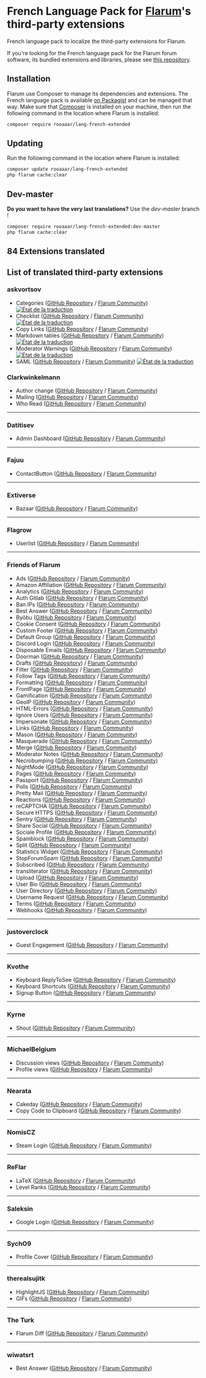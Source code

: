 # French Language Pack for [Flarum](https://flarum.org/)'s third-party extensions

French language pack to localize the third-party extensions for Flarum.

If you're looking for the French language pack for the Flarum forum software, its bundled extensions and libraries, please see [this repository](https://github.com/qiaeru/lang-french).

## Installation

Flarum use Composer to manage its dependencies and extensions. The French language pack is available [on Packagist](https://packagist.org/packages/rooaaar/lang-french-extended) and can be managed that way. Make sure that [Composer](https://getcomposer.org/) is installed on your machine, then run the following command in the location where Flarum is installed:

```bash
composer require rooaaar/lang-french-extended
```

## Updating

Run the following command in the location where Flarum is installed:

```bash
composer update rooaaar/lang-french-extended
php flarum cache:clear
```

## Dev-master

**Do you want to have the very last translations?** Use the *dev-master* branch !

```bash
composer require rooaaar/lang-french-extended:dev-master
php flarum cache:clear
```

## 84 Extensions translated
## List of translated third-party extensions

### askvortsov

 - Categories ([GitHub Repository](https://github.com/askvortsov1/flarum-categories) / [Flarum Community](https://discuss.flarum.org/d/23184)) [![État de la traduction](https://weblate.rob006.net/widgets/flarum/fr/askvortsov-categories/svg-badge.svg)](https://weblate.rob006.net/engage/flarum/fr/?utm_source=widget) 
 - Checklist ([GitHub Repository](https://github.com/askvortsov1/flarum-checklist/) / [Flarum Community](https://discuss.flarum.org/d/26457)) [![État de la traduction](https://weblate.rob006.net/widgets/flarum/fr/askvortsov-checklist/svg-badge.svg)](https://weblate.rob006.net/engage/flarum/fr/?utm_source=widget)
 - Copy Links ([GitHub Repository](https://github.com/askvortsov1/flarum-copy-links) / [Flarum Community](https://discuss.flarum.org/d/23885))
 - Markdown tables ([GitHub Repository](https://github.com/askvortsov1/flarum-markdown-tables) / [Flarum Community](https://discuss.flarum.org/d/26456)) [![État de la traduction](https://weblate.rob006.net/widgets/flarum/fr/askvortsov-markdown-tables/svg-badge.svg)](https://weblate.rob006.net/engage/flarum/fr/?utm_source=widget)
 - Moderator Warnings ([GitHub Repository](https://github.com/askvortsov1/flarum-moderator-warnings) / [Flarum Community](https://discuss.flarum.org/d/23228)) [![État de la traduction](https://weblate.rob006.net/widgets/flarum/fr/askvortsov-moderator-warnings/svg-badge.svg)](https://weblate.rob006.net/engage/flarum/fr/?utm_source=widget)
 - SAML ([GitHub Repository](https://github.com/askvortsov1/flarum-saml) / [Flarum Community](https://discuss.flarum.org/d/22757)) [![État de la traduction](https://weblate.rob006.net/widgets/flarum/fr/askvortsov-saml/svg-badge.svg)](https://weblate.rob006.net/engage/flarum/fr/?utm_source=widget)


### Clarkwinkelmann

 - Author change ([GitHub Repository](https://github.com/clarkwinkelmann/flarum-ext-author-change) / [Flarum Community](https://discuss.flarum.org/d/21731))
 - Mailing ([GitHub Repository](https://github.com/clarkwinkelmann/flarum-ext-mailing/) / [Flarum Community](https://discuss.flarum.org/d/20443))
 - Who Read ([GitHub Repository](https://github.com/clarkwinkelmann/flarum-ext-who-read) / [Flarum Community](https://discuss.flarum.org/d/23066))


---
### Datitisev

 - Admin Dashboard ([GitHub Repository](https://github.com/datitisev/flarum-ext-dashboard) / [Flarum Community](https://discuss.flarum.org/d/2958))


---
### Fajuu

 - ContactButton ([GitHub Repository](https://github.com/Fajuu/ContactButton) / [Flarum Community](https://discuss.flarum.org/d/18228))

---
### Extiverse

 - Bazaar ([GitHub Repository](https://github.com/extiverse/bazaar/) / [Flarum Community](https://discuss.flarum.org/d/5151))

---
### Flagrow
 - Userlist ([GitHub Repository](https://github.com/flagrow/users-list/) / [Flarum Community](https://discuss.flarum.org/d/6009))

---
### Friends of Flarum

 - Ads ([GitHub Repository](https://github.com/FriendsOfFlarum/ads) / [Flarum Community](https://discuss.flarum.org/d/4785))
 - Amazon Affiliation ([GitHub Repository](https://github.com/FriendsOfFlarum/amazon-affiliation) / [Flarum Community](https://discuss.flarum.org/d/12389))
 - Analytics ([GitHub Repository](https://github.com/FriendsOfFlarum/analytics) / [Flarum Community](https://discuss.flarum.org/d/1983))
 - Auth Gitlab ([GitHub Repository](https://raw.githubusercontent.com/FriendsOfFlarum/auth-gitlab/) / [Flarum Community](https://discuss.flarum.org/d/20371))
 - Ban IPs ([GitHub Repository](https://github.com/FriendsOfFlarum/ban-ips) / [Flarum Community](https://discuss.flarum.org/d/20949))
 - Best Answer ([GitHub Repository](https://github.com/FriendsOfFlarum/best-answer) / [Flarum Community](https://discuss.flarum.org/d/21894))
 - Byōbu ([GitHub Repository](https://github.com/FriendsOfFlarum/byobu) / [Flarum Community](https://discuss.flarum.org/d/4762))
 - Cookie Consent ([GitHub Repository](https://github.com/FriendsOfFlarum/cookie-consent/) / [Flarum Community](https://discuss.flarum.org/d/10395))
 - Custom Footer ([GitHub Repository](https://github.com/FriendsOfFlarum/custom-footer) / [Flarum Community](https://discuss.flarum.org/d/17774))
 - Default Group ([GitHub Repository](https://github.com/FriendsOfFlarum/default-group) / [Flarum Community](https://discuss.flarum.org/d/18158))
 - Discord Login ([GitHub Repository](https://github.com/FriendsOfFlarum/auth-discord) / [Flarum Community](https://discuss.flarum.org/d/20184))
 - Disposable Emails ([GitHub Repository](https://github.com/FriendsOfFlarum/disposable-emails) / [Flarum Community](https://discuss.flarum.org/d/20457))
 - Doorman ([GitHub Repository](https://github.com/FriendsOfFlarum/doorman) / [Flarum Community](https://discuss.flarum.org/d/17845))
 - Drafts ([GitHub Repository](https://github.com/FriendsOfFlarum/drafts)) / [Flarum Community](https://discuss.flarum.org/d/5131))
 - Filter ([GitHub Repository](https://github.com/FriendsOfFlarum/filter) / [Flarum Community](https://discuss.flarum.org/d/12389))
 - Follow Tags ([GitHub Repository](https://github.com/FriendsOfFlarum/follow-tags) / [Flarum Community](https://discuss.flarum.org/d/20525))
 - Formatting ([GitHub Repository](https://github.com/FriendsOfFlarum/formatting) / [Flarum Community](https://discuss.flarum.org/d/17770))
 - FrontPage ([GitHub Repository](https://github.com/FriendsOfFlarum/frontpage) / [Flarum Community](https://discuss.flarum.org/d/19256))
 - Gamification ([GitHub Repository](https://github.com/FriendsOfFlarum/gamification) / [Flarum Community](https://discuss.flarum.org/d/20671))
 - GeoIP ([GitHub Repository](https://github.com/FriendsOfFlarum/geoip) / [Flarum Community](https://discuss.flarum.org/d/21493))
 - HTML-Errors ([GitHub Repository](https://github.com/FriendsOfFlarum/html-errors) / [Flarum Community](https://discuss.flarum.org/d/10784))
 - Ignore Users ([GitHub Repository](https://github.com/FriendsOfFlarum/ignore-users) / [Flarum Community](https://discuss.flarum.org/d/20681))
 - Impersonate ([GitHub Repository](https://github.com/FriendsOfFlarum/impersonate) / [Flarum Community](https://discuss.flarum.org/d/9868))
 - Links ([GitHub Repository](https://github.com/FriendsOfFlarum/links/) / [Flarum Community](https://discuss.flarum.org/d/18335))
 - Mason ([GitHub Repository](https://github.com/FriendsOfFlarum/mason) / [Flarum Community](https://discuss.flarum.org/d/7028))
 - Masquerade ([GitHub Repository](https://github.com/FriendsOfFlarum/masquerade) / [Flarum Community](https://discuss.flarum.org/d/5791))
 - Merge ([GitHub Repository](https://github.com/FriendsOfFlarum/merge-discussions/) / [Flarum Community](https://discuss.flarum.org/d/19460))
 - Moderator Notes ([GitHub Repository](https://github.com/FriendsOfFlarum/moderator-notes) / [Flarum Community](https://discuss.flarum.org/d/22925))
 - Necrobumping ([GitHub Repository](https://github.com/FriendsOfFlarum/prevent-necrobumping/) / [Flarum Community](https://discuss.flarum.org/d/18312))
 - NightMode ([GitHub Repository](https://github.com/FriendsOfFlarum/nightmode) / [Flarum Community](https://discuss.flarum.org/d/11134))
 - Pages ([GitHub Repository](https://github.com/FriendsOfFlarum/pages) / [Flarum Community](https://discuss.flarum.org/d/18301))
 - Passport ([GitHub Repository](https://github.com/FriendsOfFlarum/passport) / [Flarum Community](https://discuss.flarum.org/d/5203))
 - Polls ([GitHub Repository](https://github.com/FriendsOfFlarum/polls/) / [Flarum Community](https://discuss.flarum.org/d/9762))
 - Pretty Mail ([GitHub Repository](https://github.com/FriendsOfFlarum/pretty-mail) / [Flarum Community](https://discuss.flarum.org/d/11178))
 - Reactions ([GitHub Repository](https://github.com/FriendsOfFlarum/reactions/) / [Flarum Community](https://discuss.flarum.org/d/20655))
 - reCAPTCHA ([GitHub Repository](https://github.com/FriendsOfFlarum/recaptcha) / [Flarum Community](https://discuss.flarum.org/d/18399))
 - Secure HTTPS ([GitHub Repository](https://github.com/FriendsOfFlarum/secure-https) / [Flarum Community](https://discuss.flarum.org/d/17771))
 - Sentry ([GitHub Repository](https://github.com/FriendsOfFlarum/sentry) / [Flarum Community](https://discuss.flarum.org/d/18089))
 - Share Social ([GitHub Repository](https://github.com/FriendsOfFlarum/share-social) / [Flarum Community](https://discuss.flarum.org/d/20401))
 - Sociale Profile ([GitHub Repository](https://github.com/FriendsOfFlarum/socialprofile) / [Flarum Community](https://discuss.flarum.org/d/18775))
 - Spamblock ([GitHub Repository](https://github.com/FriendsOfFlarum/spamblock) / [Flarum Community](https://discuss.flarum.org/d/17772))
 - Split ([GitHub Repository](https://github.com/FriendsOfFlarum/split) / [Flarum Community](https://discuss.flarum.org/d/1903))
 - Statistics Widget ([GitHub Repository](https://github.com/FriendsOfFlarum/forum-statistics-widget) / [Flarum Community](https://discuss.flarum.org/d/22380))
 - StopForumSpam ([GitHub Repository](https://github.com/FriendsOfFlarum/stopforumspam) / [Flarum Community](https://discuss.flarum.org/d/17846))
 - Subscribed ([GitHub Repository](https://github.com/FriendsOfFlarum/subscribed) / [Flarum Community](https://discuss.flarum.org/d/20917))
 - transliterator ([GitHub Repository](https://github.com/FriendsOfFlarum/transliterator) / [Flarum Community](https://discuss.flarum.org/d/18074))
 - Upload ([GitHub Repository](https://github.com/FriendsOfFlarum/upload/) / [Flarum Community](https://discuss.flarum.org/d/17775))
 - User Bio ([GitHub Repository](https://github.com/FriendsOfFlarum/user-bio) / [Flarum Community](https://discuss.flarum.org/d/4154))
 - User Directory ([GitHub Repository](https://github.com/FriendsOfFlarum/user-directory) / [Flarum Community](https://discuss.flarum.org/d/5682))
 - Username Request ([GitHub Repository](https://github.com/FriendsOfFlarum/username-request) / [Flarum Community](https://discuss.flarum.org/d/20956))
 - Terms ([GitHub Repository](https://github.com/FriendsOfFlarum/terms) / [Flarum Community](https://discuss.flarum.org/d/11714))
 - Webhooks ([GitHub Repository](https://github.com/FriendsOfFlarum/webhooks) / [Flarum Community](https://discuss.flarum.org/d/17812))

---

### justoverclock

 - Guest Engagement ([GitHub Repository](https://github.com/justoverclockl/flarum-ext-guestengagement) / [Flarum Community](https://discuss.flarum.org/d/26978))


---
### Kvothe

 - Keyboard ReplyToSee ([GitHub Repository](https://github.com/oaklinq/flarum-ext-reply2see) / [Flarum Community](https://discuss.flarum.org/d/18899))
 - Keyboard Shortcuts ([GitHub Repository](https://github.com/oaklinq/flarum-ext-keyboard-shortcuts) / [Flarum Community](https://discuss.flarum.org/d/19301))
 - Signup Button ([GitHub Repository](https://github.com/oaklinq/flarum-signup-button) / [Flarum Community](https://discuss.flarum.org/d/18812))

 ---
### Kyrne

 - Shout ([GitHub Repository](https://github.com/KyrneDev/Shout-public) / [Flarum Community](https://discuss.flarum.org/d/24073))

---
### MichaelBelgium

 - Discussion views ([GitHub Repository](https://github.com/MichaelBelgium/flarum-discussion-views/) / [Flarum Community](https://discuss.flarum.org/d/7339))
 - Profile views ([GitHub Repository](https://github.com/MichaelBelgium/flarum-profile-views/) / [Flarum Community](https://discuss.flarum.org/d/7596))

 ---
### Nearata

 - Cakeday ([GitHub Repository](https://github.com/Nearata/flarum-ext-cakeday) / [Flarum Community](https://discuss.flarum.org/d/26590))
 - Copy Code to Clipboard ([GitHub Repository](https://github.com/Nearata/flarum-ext-copy-code-to-clipboard) / [Flarum Community](https://discuss.flarum.org/d/24852))


 ---
### NomisCZ

 - Steam Login ([GitHub Repository](https://github.com/NomisCZ/flarum-ext-auth-steam) / [Flarum Community](https://discuss.flarum.org/d/19750))

---
### ReFlar

 - LaTeX ([GitHub Repository](https://github.com/ReFlar/latex) / [Flarum Community](https://discuss.flarum.org/d/16176))
 - Level Ranks ([GitHub Repository](https://github.com/ReFlar/level-ranks) / [Flarum Community](https://discuss.flarum.org/d/15052))

---
### Saleksin

 - Google Login ([GitHub Repository](https://github.com/saleksin/flarum-auth-google) / [Flarum Community](https://discuss.flarum.org/d/18250))


---
### SychO9

 - Profile Cover ([GitHub Repository](https://github.com/the-turk/flarum-diff) / [Flarum Community](https://discuss.flarum.org/d/23437))

---
### therealsujitk

 - HighlightJS ([GitHub Repository](https://github.com/therealsujitk/flarum-ext-hljs) / [Flarum Community](https://discuss.flarum.org/d/23229))
 - GIFs ([GitHub Repository](https://github.com/therealsujitk/flarum-ext-gifs/) / [Flarum Community](https://discuss.flarum.org/d/23101))

---
### The Turk

 - Flarum Diff  ([GitHub Repository](https://github.com/SychO9/flarum-profile-cover) / [Flarum Community](https://discuss.flarum.org/d/22779))

---
### wiwatsrt

 - Best Answer ([GitHub Repository](https://github.com/wiwatsrt/flarum-ext-best-answer) / [Flarum Community](https://discuss.flarum.org/d/3868))

